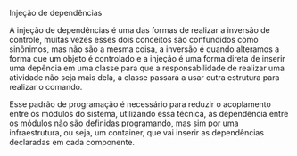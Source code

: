 Injeção de dependências

A injeção de dependências é uma das formas de realizar a inversão de controle, muitas vezes esses dois conceitos são confundidos como sinônimos, mas não são a mesma coisa, a inversão é quando alteramos a forma que um objeto é controlado e a injeção é uma forma direta de inserir uma depência em uma classe para que a responsabilidade de realizar uma atividade não seja mais dela, a classe passará a usar outra estrutura para realizar o comando.

Esse padrão de programação é necessário para reduzir o acoplamento entre os módulos do sistema, utilizando essa técnica, as dependência entre os módulos não são definidas programando, mas sim por uma infraestrutura, ou seja, um container, que vai inserir as dependências declaradas em cada componente.


